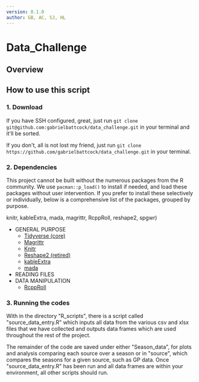 ```yaml
---
version: 0.1.0
author: GB, AC, SJ, HL
---
```


# Data_Challenge

## Overview

## How to use this script

### 1. Download

If you have SSH configured, great, just run 
`git clone git@github.com:gabrielbattcock/data_challenge.git`
in your terminal and it'll be sorted.

If you don't, all is not lost my friend, just run 
`git clone https://github.com/gabrielbattcock/data_challenge.git`
in your terminal.

### 2. Dependencies

This project cannot be built without the numerous packages from the R community. We use `pacman::p_load()` to install if needed, and load these packages without user intervention. If you prefer to install these selectively or individually, below is a comprehensive list of the packages, grouped by purpose.

knitr, kableExtra, mada, magrittr, 
       RcppRoll, reshape2, spgwr)   

- GENERAL PURPOSE
  - [Tidyverse (core)](https://www.tidyverse.org/packages/)
  - [Magrittr](https://magrittr.tidyverse.org/)
  - [Knitr](https://cran.r-project.org/web/packages/knitr/index.html)
  - [Reshape2 (retired)](https://cran.r-project.org/web/packages/reshape2/index.html)
  - [kableExtra](https://cran.r-project.org/web/packages/kableExtra/index.html)
  - [mada](https://cran.r-project.org/web/packages/mada/index.html)
- READING FILES
- DATA MANIPULATION
  - [RcppRoll](https://cran.r-project.org/web/packages/RcppRoll/index.html)
  
### 3. Running the codes

With in the directory "R_scripts", there is a script called "source_data_entry.R" which inputs all data from the various csv and xlsx files that we have collected and outputs data frames which are used throughout the rest of the project. 

The remainder of the code are saved under either "Season_data", for plots and analysis comparing each source over a season or in "source", which compares the seasons for a given source, such as GP data. Once "source_data_entry.R" has been run and all data frames are within your environment, all other scripts should run. 
